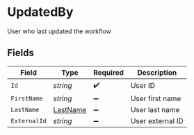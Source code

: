 # UpdatedBy

User who last updated the workflow


## Fields

| Field                                           | Type                                            | Required                                        | Description                                     |
| ----------------------------------------------- | ----------------------------------------------- | ----------------------------------------------- | ----------------------------------------------- |
| `Id`                                            | *string*                                        | :heavy_check_mark:                              | User ID                                         |
| `FirstName`                                     | *string*                                        | :heavy_minus_sign:                              | User first name                                 |
| `LastName`                                      | [LastName](../../Models/Components/LastName.md) | :heavy_minus_sign:                              | User last name                                  |
| `ExternalId`                                    | *string*                                        | :heavy_minus_sign:                              | User external ID                                |